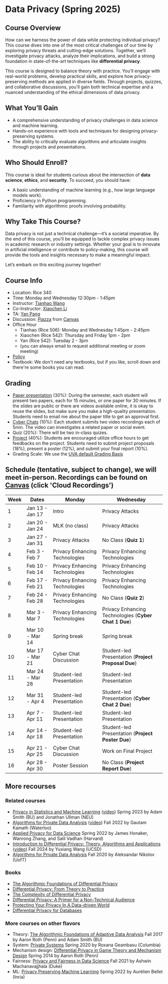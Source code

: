 
# Data Privacy (Spring 2025)

## Course Overview

How can we harness the power of data while protecting individual privacy? This course dives into one of the most critical challenges of our time by exploring privacy threats and cutting-edge solutions. Together, we’ll investigate privacy attacks, analyze their implications, and build a strong foundation in state-of-the-art techniques like **differential privacy**. 

This course is designed to balance theory with practice. You’ll engage with real-world problems, develop practical skills, and explore how privacy-preserving methods are applied in diverse fields. Through projects, quizzes, and collaborative discussions, you’ll gain both technical expertise and a nuanced understanding of the ethical dimensions of data privacy.

## What You’ll Gain

- A comprehensive understanding of privacy challenges in data science and machine learning.
- Hands-on experience with tools and techniques for designing privacy-preserving systems.
- The ability to critically evaluate algorithms and articulate insights through projects and presentations.

## Who Should Enroll?

This course is ideal for students curious about the intersection of **data science**, **ethics**, and **security**. To succeed, you should have:

- A basic understanding of machine learning (e.g., how large language models work).
- Proficiency in Python programming.
- Familiarity with algorithmic proofs involving probability.

## Why Take This Course?

Data privacy is not just a technical challenge—it’s a societal imperative. By the end of this course, you’ll be equipped to tackle complex privacy issues in academic research or industry settings. Whether your goal is to innovate in artificial intelligence or contribute to policy-making, this course will provide the tools and insights necessary to make a meaningful impact.

Let’s embark on this exciting journey together!

## Course Info

- Location: Rice 340
- Time: Monday and Wednesday 12:30pm - 1:45pm
- Instructor: [Tianhao Wang](https://tianhao.wang)
- Co-Instructor: [Xiaochen Li](https://xiaochenli-w.github.io/)
- TA: [Yan Pang](https://py85252876.github.io/)
- Discussion: [Piazza](https://piazza.com/class/m5o8xxf0t6p4k0) from [Canvas](https://canvas.its.virginia.edu/courses/130855)
- Office Hour
  - Tianhao (Rice 506): Monday and Wednesday 1:45pm - 2:45pm
  - Xiaochen (Rice 542): Thursday and Friday 1pm - 2pm
  - Yan (Rice 542): Tuesday 2 - 3pm
  - (you can always email to request additional meeting or zoom meeting)
- [Policy](policy.md)
- Textbook: We don't need any textbooks, but if you like, scroll down and there're some books you can read.

## Grading

- [Paper presentation](papers.md) (30%): During the semester, each student will present two papers, each for 15 minutes, or one paper for 30 minutes.  If the slides are public or there are videos available online, it is okay to reuse the slides, but make sure you make a high-quality presentation.  Students need to email me about the paper title to get an approval first.  
- [Cyber Chats](chats.md) (10%): Each student submits two video recordings each of 5min. The video can investigates a related paper or social event.
- Quiz (20%): There will be two in-class quizes.
- [Project](project.md) (40%):   Students are encouraged utilize office hours to get feedbacks on the project.  Students need to submit project proposals (18%), present a poster (12%), and submit your final report (10%).
- Grading Scale: We use the [UVA default Grading Basis](https://virginia.service-now.com/its?id=itsweb_kb_article&sys_id=1153c16fdba41f444f32fb671d961934)

## Schedule (tentative, subject to change), we will meet in-person. Recordings can be found on [Canvas](https://canvas.its.virginia.edu/courses/130855/external_tools/9) (click 'Cloud Recordings')

| Week | Dates           | Monday                         | Wednesday                                            |
| ---- | --------------- | ------------------------------ | ---------------------------------------------------- |
| 1    | Jan 13 - Jan 17 | Intro                          | Privacy Attacks                                      |
| 2    | Jan 20 - Jan 24 | MLK (no class)                 | Privacy Attacks                                      |
| 3    | Jan 27 - Jan 31 | Privacy Attacks                | No Class                                 (**Quiz 1**)|
| 4    | Feb 3  - Feb 7  | Privacy Enhancing Technologies | Privacy Enhancing Technologies                       |
| 5    | Feb 10 - Feb 14 | Privacy Enhancing Technologies | Privacy Enhancing Technologies|
| 6    | Feb 17 - Feb 21 | Privacy Enhancing Technologies | Privacy Enhancing Technologies                       |
| 7    | Feb 24 - Feb 28 | Privacy Enhancing Technologies | No Class                                 (**Quiz 2**)|
| 8    | Mar 3  - Mar 7  | Privacy Enhancing Technologies | Privacy Enhancing Technologies   (**Cyber Chat 1 Due**)                     |
| 9    | Mar 10 - Mar 14 | Spring break                   | Spring break                                         |
| 10   | Mar 17 - Mar 21 | Cyber Chat Discussion          | Student-led Presentation   (**Project Proposal Due**)|
| 11   | Mar 24 - Mar 28 | Student-led Presentation       | Student-led Presentation                             |
| 12   | Mar 31 - Apr 4  | Student-led Presentation       | Student-led Presentation       (**Cyber Chat 2 Due**)|
| 13   | Apr 7  - Apr 11 | Student-led Presentation       | Student-led Presentation                             |
| 14   | Apr 14 - Apr 18 | Student-led Presentation       | Student-led Presentation     (**Project Poster Due**)|
| 15   | Apr 21 - Apr 25 | Cyber Chat Discussion          | Work on Final Project                                |
| 16   | Apr 28 - Apr 30 | Poster Session                 | No Class                     (**Project Report Due**)|

## More recourses

### Related courses

- [Privacy in Statistics and Machine Learning](https://dpcourse.github.io/) ([video](https://drive.google.com/drive/folders/1Ds5KlyWrX93DeiQWrFLpBS0Zsk104bnd?usp=sharing)) Spring 2023 by Adam Smith (BU) and Jonathan Ullman (NEU)
- [Algorithms for Private Data Analysis](http://www.gautamkamath.com/CS860-fa2022.html) ([video](https://www.youtube.com/playlist?list=PLmd_zeMNzSvRRNpoEWkVo6QY_6rR3SHjp)) Fall 2022 by Gautam Kamath (Waterloo)
- [Applied Privacy for Data Science](https://opendp.github.io/cs208/) Spring 2022 by James Honaker, Wanrong Zhang, and Salil Vadhan (Harvard)
- [Introduction to Differential Privacy: Theory, Algorithms and Applications](https://cseweb.ucsd.edu/~yuxiangw/classes/DSC291-2024Fall/) ([video](https://www.youtube.com/watch?v=OzjmWObjgzg)) Fall 2024 by Yuxiang Wang (UCSD)
- [Algorithms for Private Data Analysis](http://www.cs.toronto.edu/~anikolov/CSC2412F20/CSC2412.html) Fall 2020 by Aleksandar Nikolov (UofT)

### Books

- [The Algorithmic Foundations of Differential Privacy](https://www.cis.upenn.edu/~aaroth/Papers/privacybook.pdf)
- [Differential Privacy: From Theory to Practice](https://www.morganclaypool.com/doi/pdf/10.2200/S00735ED1V01Y201609SPT018)
- [The Complexity of Differential Privacy](https://privacytools.seas.harvard.edu/files/privacytools/files/complexityprivacy_1_01.pdf)
- [Differential Privacy: A Primer for a Non-Technical Audience](https://salil.seas.harvard.edu/files/salil/files/differential_privacy_primer_nontechnical_audience.pdf)
- [Protecting Your Privacy In A Data-driven World](https://www.clairemckaybowen.com/book)
- [Differential Privacy for Databases](https://dpfordb.github.io/)

### More courses on other flavors

- Theory: [The Algorithmic Foundations of Adaptive Data Analysis](https://adaptivedataanalysis.com/lecture-schedule-and-notes/) Fall 2017 by Aaron Roth (Penn) and Adam Smith (BU)
- System: [Private Systems](https://systems.cs.columbia.edu/private-systems-class/) Spring 2020 by Roxana Geambasu (Columbia)
- Mechanism design: [Differential Privacy in Game Theory and Mechanism Design](https://www.cis.upenn.edu/~aaroth/courses/gametheoryprivacyS14.html) Spring 2014 by Aaron Roth (Penn)
- Fairness: [Privacy and Fairness in Data Science](https://sites.duke.edu/cs590f21privacyfairness/schedule/) Fall 2021 by Ashwin Machanavajjhala (Duke)
- ML: [Privacy Preserving Machine Learning](http://researchers.lille.inria.fr/abellet/teaching/private_machine_learning_course.html) Spring 2022 by Aurélien Bellet (Inria)
